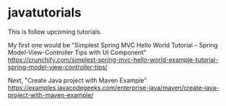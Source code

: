 # javatutorials
This is follow upcoming tutorials.

My first one would be "Simplest Spring MVC Hello World Tutorial – Spring Model-View-Controller Tips with UI Component"
https://crunchify.com/simplest-spring-mvc-hello-world-example-tutorial-spring-model-view-controller-tips/

Next, "Create Java project with Maven Example"
https://examples.javacodegeeks.com/enterprise-java/maven/create-java-project-with-maven-example/
